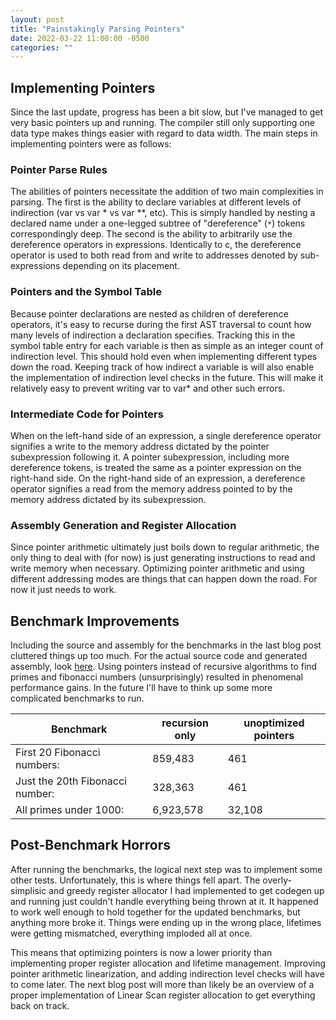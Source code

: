 ```yaml
---
layout: post
title: "Painstakingly Parsing Pointers"
date: 2022-03-22 11:00:00 -0500
categories: ""
---
```


## Implementing Pointers
Since the last update, progress has been a bit slow, but I've managed to get very basic pointers up and running. The compiler still only supporting one data type makes things easier with regard to data width. The main steps in implementing pointers were as follows:

### Pointer Parse Rules
The abilities of pointers necessitate the addition of two main complexities in parsing. The first is the ability to declare variables at different levels of indirection (var vs var * vs var **, etc). This is simply handled by nesting a declared name under a one-legged subtree of "dereference" (`*`) tokens correspondingly deep. The second is the ability to arbitrarily use the dereference operators in expressions. Identically to c, the dereference operator is used to both read from and write to addresses denoted by sub-expressions depending on its placement.

### Pointers and the Symbol Table
Because pointer declarations are nested as children of dereference operators, it's easy to recurse during the first AST traversal to count how many levels of indirection a declaration specifies. Tracking this in the symbol table entry for each variable is then as simple as an integer count of indirection level. This should hold even when implementing different types down the road. Keeping track of how indirect a variable is will also enable the implementation of indirection level checks in the future. This will make it relatively easy to prevent writing var to var* and other such errors.

### Intermediate Code for Pointers
When on the left-hand side of an expression, a single dereference operator signifies a write to the memory address dictated by the pointer subexpression following it. A pointer subexpression, including more dereference tokens, is treated the same as a pointer expression on the right-hand side. On the right-hand side of an expression, a dereference operator signifies a read from the memory address pointed to by the memory address dictated by its subexpression.

### Assembly Generation and Register Allocation
Since pointer arithmetic ultimately just boils down to regular arithmetic, the only thing to deal with (for now) is just generating instructions to read and write memory when necessary. Optimizing pointer arithmetic and using different addressing modes are things that can happen down the road. For now it just needs to work.

## Benchmark Improvements
Including the source and assembly for the benchmarks in the last blog post cluttered things up too much. For the actual source code and generated assembly, look [here](https://github.com/Mitch-Siegel/customSystem/tree/main/compiler/benchmarks). Using pointers instead of recursive algorithms to find primes and fibonacci numbers (unsurprisingly) resulted in phenomenal performance gains. In the future I'll have to think up some more complicated benchmarks to run.

| Benchmark | recursion only | unoptimized pointers |
|-------|-------|-------|
| First 20 Fibonacci numbers: | 859,483 | 461 |
| Just the 20th Fibonacci number: | 328,363 | 461 |
| All primes under 1000: | 6,923,578 | 32,108 |

## Post-Benchmark Horrors
After running the benchmarks, the logical next step was to implement some other tests. Unfortunately, this is where things fell apart. The overly-simplisic and greedy register allocator I had implemented to get codegen up and running just couldn't handle everything being thrown at it. It happened to work well enough to hold together for the updated benchmarks, but anything more broke it. Things were ending up in the wrong place, lifetimes were getting mismatched, everything imploded all at once.

This means that optimizing pointers is now a lower priority than implementing proper register allocation and lifetime management. Improving pointer arithmetic linearization, and adding indirection level checks will have to come later. The next blog post will more than likely be an overview of a proper implementation of Linear Scan register allocation to get everything back on track.

